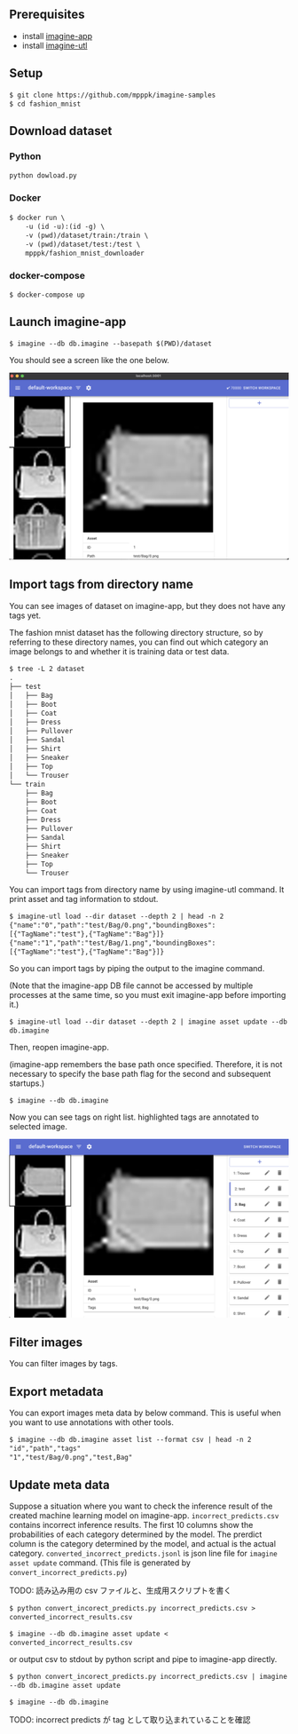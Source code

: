 ## Prerequisites

- install [imagine-app](https://github.com/mpppk/imagine)
- install [imagine-utl](https://github.com/mpppk/imagine-utl)

## Setup

```shell
$ git clone https://github.com/mpppk/imagine-samples
$ cd fashion_mnist
```

## Download dataset

### Python

```shell
python dowload.py
```

### Docker

```shell
$ docker run \
    -u (id -u):(id -g) \
    -v (pwd)/dataset/train:/train \
    -v (pwd)/dataset/test:/test \
    mpppk/fashion_mnist_downloader
```

### docker-compose

```shell
$ docker-compose up
```

## Launch imagine-app

```shell
$ imagine --db db.imagine --basepath $(PWD)/dataset
```

You should see a screen like the one below.

![](images/no-tags.png)

## Import tags from directory name

You can see images of dataset on imagine-app, but they does not have any tags yet.

The fashion mnist dataset has the following directory structure, so by referring to these directory names, you can find out which category an image belongs to and whether it is training data or test data.

```shell
$ tree -L 2 dataset
.
├── test
│   ├── Bag
│   ├── Boot
│   ├── Coat
│   ├── Dress
│   ├── Pullover
│   ├── Sandal
│   ├── Shirt
│   ├── Sneaker
│   ├── Top
│   └── Trouser
└── train
    ├── Bag
    ├── Boot
    ├── Coat
    ├── Dress
    ├── Pullover
    ├── Sandal
    ├── Shirt
    ├── Sneaker
    ├── Top
    └── Trouser
```

You can import tags from directory name by using imagine-utl command. It print asset and tag information to stdout.

```shell
$ imagine-utl load --dir dataset --depth 2 | head -n 2
{"name":"0","path":"test/Bag/0.png","boundingBoxes":[{"TagName":"test"},{"TagName":"Bag"}]}
{"name":"1","path":"test/Bag/1.png","boundingBoxes":[{"TagName":"test"},{"TagName":"Bag"}]}
```

So you can import tags by piping the output to the imagine command.

(Note that the imagine-app DB file cannot be accessed by multiple processes at the same time, so you must exit imagine-app before importing it.)

```shell
$ imagine-utl load --dir dataset --depth 2 | imagine asset update --db db.imagine
```

Then, reopen imagine-app.

(imagine-app remembers the base path once specified. Therefore, it is not necessary to specify the base path flag for the second and subsequent startups.)

```shell
$ imagine --db db.imagine
```

Now you can see tags on right list. highlighted tags are annotated to selected image.

![](images/tags-are-loaded.png)

## Filter images

You can filter images by tags.

## Export metadata

You can export images meta data by below command. This is useful when you want to use annotations with other tools.

```shell
$ imagine --db db.imagine asset list --format csv | head -n 2
"id","path","tags"
"1","test/Bag/0.png","test,Bag"
```

## Update meta data

Suppose a situation where you want to check the inference result of the created machine learning model on imagine-app. `incorrect_predicts.csv` contains incorrect inference results. The first 10 columns show the probabilities of each category determined by the model. The prerdict column is the category determined by the model, and actual is the actual category. `converted_incorrect_predicts.jsonl` is json line file for `imagine asset update` command. (This file is generated by `convert_incorrect_predicts.py`)

TODO: 読み込み用の csv ファイルと、生成用スクリプトを書く

```shell
$ python convert_incorect_predicts.py incorrect_predicts.csv > converted_incorrect_results.csv
```

```shell
$ imagine --db db.imagine asset update < converted_incorrect_results.csv
```

or output csv to stdout by python script and pipe to imagine-app directly.

```shell
$ python convert_incorect_predicts.py incorrect_predicts.csv | imagine --db db.imagine asset update
```

```shell
$ imagine --db db.imagine
```

TODO: incorrect predicts が tag として取り込まれていることを確認
